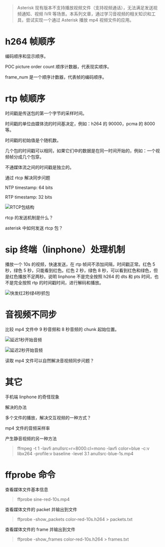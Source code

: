 > Asterisk 现有版本不支持播放视频文件（支持视频通话），无法满足发送视频通知、视频 IVR 等场景。本系列文章，通过学习音视频的相关知识和工具，尝试实现一个通过 Asterisk 播放 mp4 视频文件的应用。

# h264 帧顺序

编码顺序和显示顺序。

POC picture order count 顺序计数器，代表现实顺序。

frame_num 是一个顺序计数器，代表帧的编码顺序。

# rtp 帧顺序

时间戳是传送包的第一个字节的采样时间。

时间戳的单位由媒体流的时间基决定，例如：h264 的 90000，pcma 的 8000 等。

时间戳的初始值是个随机数。

几个包的时间戳可以相同，如果它们中的数据是在同一时间开始的，例如：一个视频帧分成几个包穿。

不通媒体流之间的时间戳是独立的。

通过 rtcp 解决同步问题

NTP timestamp: 64 bits

RTP timestamp: 32 bits

![RTCP包结构](https://upload-images.jianshu.io/upload_images/258497-4b9db8cad811e054.png?imageMogr2/auto-orient/strip%7CimageView2/2/w/1240)

rtcp 的发送机制是什么？

asterisk 中如何发送 rtcp 包？

# sip 终端（linphone）处理机制

播放一个 10s 的视频，快速发送，在 rtp 帧间不添加间隔，时间戳正常。红色 5 秒，绿色 5 秒，只能看到红色。红色 2 秒，绿色 8 秒，可以看到红色和绿色，但是红色播放不足两秒。说明 linphone 不是完全按照 h264 的 dts 和 pts 时间，也不是完全按照 rtp 的时间戳时间，进行解码和播放。

![快发红2秒绿4秒抓包](https://upload-images.jianshu.io/upload_images/258497-b9a60d3f98381887.png?imageMogr2/auto-orient/strip%7CimageView2/2/w/1240)

# 音视频不同步

比较 mp4 文件中 9 秒音频和 8 秒音频的 chunk 起始位置。

![延迟1秒开始音频](https://upload-images.jianshu.io/upload_images/258497-e6a97c189bdc3300.png?imageMogr2/auto-orient/strip%7CimageView2/2/w/1240)

![延迟2秒开始音频](https://upload-images.jianshu.io/upload_images/258497-7ab29a33c5523506.png?imageMogr2/auto-orient/strip%7CimageView2/2/w/1240)

读取 mp4 文件可以自然解决音视频同步问题？

# 其它

手机端 linphone 的奇怪现象

解决的办法

多个文件的播放，解决交互视频的一种方式？

mp4 文件的音频采样率

产生静音视频的另一种方法

> ffmpeg -t 1 -lavfi anullsrc=r=8000:cl=mono -lavfi color=blue -c:v libx264 -profile:v baseline -level 3.1 anullsrc-blue-1s.mp4

# ffprobe 命令

查看媒体文件基本信息

> ffprobe sine-red-10s.mp4

查看媒体文件的 packet 并输出到文件

> ffprobe -show_packets color-red-10s.h264 > packets.txt

查看媒体文件的 frame 并输出到文件

> ffprobe -show_frames color-red-10s.h264 > frames.txt

